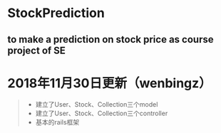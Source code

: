 # StockPrediction
to make a prediction on stock price as course project of SE
------
# 2018年11月30日更新（wenbingz）
> * 建立了User、Stock、Collection三个model
> * 建立了User、Stock、Collection三个controller
> * 基本的rails框架

